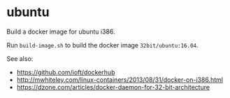 ubuntu
======

Build a docker image for ubuntu i386.

Run `build-image.sh` to build the docker image `32bit/ubuntu:16.04`.


See also:
 - https://github.com/ioft/dockerhub
 - http://mwhiteley.com/linux-containers/2013/08/31/docker-on-i386.html
 - https://dzone.com/articles/docker-daemon-for-32-bit-architecture
